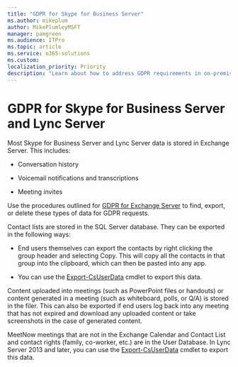 ```yaml
---
title: "GDPR for Skype for Business Server"
ms.author: mikeplum
author: MikePlumleyMSFT
manager: pamgreen
ms.audience: ITPro
ms.topic: article
ms.service: o365-solutions
ms.custom: 
localization_priority: Priority
description: "Learn about how to address GDPR requirements in on-premises Skype for Business Server and Lync Server."
---
```


# GDPR for Skype for Business Server and Lync Server

Most Skype for Business Server and Lync Server data is stored in Exchange Server. This includes:

-   Conversation history

-   Voicemail notifications and transcriptions

-   Meeting invites

Use the procedures outlined for [GDPR for Exchange Server](gdpr-for-exchange-server.md) to find, export, or delete these types of data for GDPR requests.

Contact lists are stored in the SQL Server database. They can be exported in the following ways:

-   End users themselves can export the contacts by right clicking the group header and selecting Copy. This will copy all the contacts in that group into the clipboard, which can then be pasted into any app.

-   You can use the [Export-CsUserData](https://docs.microsoft.com/en-us/powershell/module/skype/export-csuserdata) cmdlet to export this data.

Content uploaded into meetings (such as PowerPoint files or handouts) or content generated in a meeting (such as whiteboard, polls, or Q/A) is stored in the filer. This can also be exported if end users log back into any meeting that has not expired and download any uploaded content or take screenshots in the case of generated content.

MeetNow meetings that are not in the Exchange Calendar and Contact List and contact rights (family, co-worker, etc.) are in the User Database. In Lync Server 2013 and later, you can use the [Export-CsUserData](https://docs.microsoft.com/en-us/powershell/module/skype/export-csuserdata) cmdlet to export this data.
